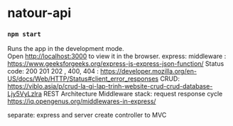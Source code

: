 # natour-api

### `npm start`

Runs the app in the development mode.\
Open [http://localhost:3000](http://localhost:3000) to view it in the browser.
express: middleware : https://www.geeksforgeeks.org/express-js-express-json-function/
Status code: 200 201 202 , 400, 404 : https://developer.mozilla.org/en-US/docs/Web/HTTP/Status#client_error_responses
CRUD: https://viblo.asia/p/crud-la-gi-lap-trinh-website-crud-crud-database-Ljy5VyLzlra
REST Architecture
Middleware stack: request response cycle https://iq.opengenus.org/middlewares-in-express/

separate: express and server
create controller to MVC

